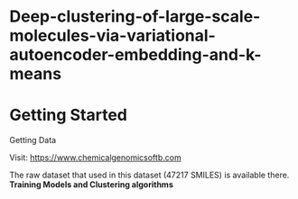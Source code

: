 # Deep-clustering-of-large-scale-molecules-via-variational-autoencoder-embedding-and-k-means

<h1>Getting Started</h1>

Getting Data

Visit:
 <a>https://www.chemicalgenomicsoftb.com</a>
 
 The raw dataset that used in this dataset (47217 SMILES) is available there.
<b> Training Models and Clustering algorithms</b>

